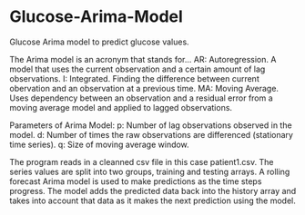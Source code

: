# Glucose-Arima-Model
Glucose Arima model to predict glucose values.

The Arima model is an acronym that stands for...
AR: Autoregression. A model that uses the current observation and a certain amount of lag observations.
I: Integrated. Finding the difference between current obervation and an observation at a previous time.
MA: Moving Average. Uses dependency between an observation and a residual error from a moving average model and applied to lagged observations.

Parameters of Arima Model:
p: Number of lag observations observed in the model.
d: Number of times the raw observations are differenced (stationary time series).
q: Size of moving average window.

The program reads in a cleanned csv file in this case patient1.csv. The series values are split into two groups, training and testing arrays. A rolling forecast Arima model is used to make predictions as the time steps progress. The model adds the predicted data back into the history array and takes into account that data as it makes the next prediction using the model. 
